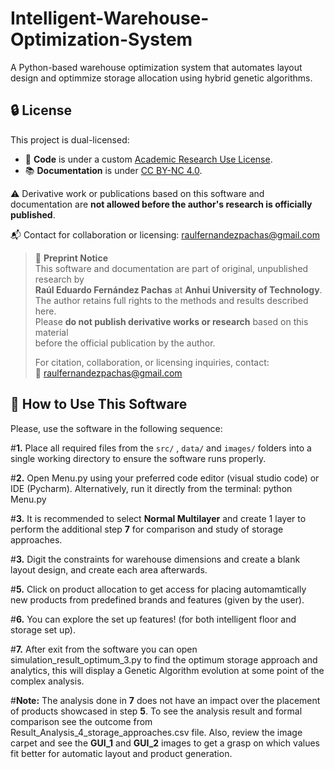 # Intelligent-Warehouse-Optimization-System
A Python-based warehouse optimization system that automates layout design and optimmize storage allocation using hybrid genetic algorithms.

## 🔒 License

This project is dual-licensed:

- 🧠 **Code** is under a custom [Academic Research Use License](LICENSE_CODE.txt).
- 📚 **Documentation** is under [CC BY-NC 4.0](LICENSE_DOCS.txt).

⚠️ Derivative work or publications based on this software and documentation are **not allowed before the author's research is officially published**.

📬 Contact for collaboration or licensing: raulfernandezpachas@gmail.com

> 📢 **Preprint Notice**  
> This software and documentation are part of original, unpublished research by  
> **Raúl Eduardo Fernández Pachas** at **Anhui University of Technology**.  
> The author retains full rights to the methods and results described here.  
> Please **do not publish derivative works or research** based on this material  
> before the official publication by the author.  
>  
> For citation, collaboration, or licensing inquiries, contact:  
> 📧 raulfernandezpachas@gmail.com

## 🚀 How to Use This Software
Please, use the software in the following sequence:

#**1.** Place all required files from the `src/` , `data/` and `images/` folders into a single working directory to ensure the software runs properly. 

#**2.** Open Menu.py using your preferred code editor (visual studio code) or IDE (Pycharm). Alternatively, run it directly from the terminal: python Menu.py

#**3.** It is recommended to select **Normal Multilayer** and create 1 layer to perform the additional step **7** for comparison and study of storage approaches.

#**3.** Digit the constraints for warehouse dimensions and create a blank layout design, and create each area afterwards.

#**5.** Click on product allocation to get access for placing automamtically new products from predefined brands and features (given by the user).

#**6.** You can explore the set up features! (for both intelligent floor and storage set up).

#**7.** After exit from the software you can open simulation_result_optimum_3.py to find the optimum storage approach and analytics, this will display a Genetic Algorithm evolution at some point of the complex analysis.

#**Note:** The analysis done in **7** does not have an impact over the placement of products showcased in step **5**. To see the analysis result and formal comparison see the outcome from Result_Analysis_4_storage_approaches.csv file. Also, review the image carpet and see the **GUI_1** and **GUI_2** images to get a grasp on which values fit better for automatic layout and product generation. 
